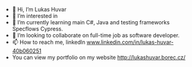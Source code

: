 - 👋 Hi, I’m Lukas Huvar
- 👀 I’m interested in 
- 🌱 I’m currently learning main C#, Java and testing frameworks Specflows Cypress.
- 💞️ I’m looking to collaborate on full-time job as software developer.
- 📫 How to reach me, linkedln www.linkedin.com/in/lukas-huvar-40b060251
- You can view my portfolio on my website http://lukashuvar.borec.cz/


<!---
LukasRaider/LukasRaider is a ✨ special ✨ repository because its `README.md` (this file) appears on your GitHub profile.
You can click the Preview link to take a look at your changes.
--->
